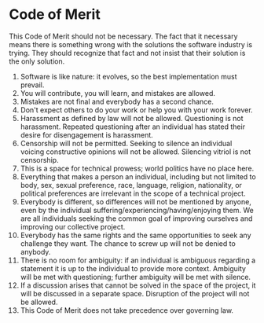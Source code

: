 # Code of Merit

This Code of Merit should not be necessary. The fact that it necessary means there is something wrong with the solutions the software industry is trying. They should recognize that fact and not insist that their solution is the only solution.

1. Software is like nature: it evolves, so the best implementation must prevail.
2. You will contribute, you will learn, and mistakes are allowed.
3. Mistakes are not final and everybody has a second chance.
4. Don't expect others to do your work or help you with your work forever. 
5. Harassment as defined by law will not be allowed. Questioning is not harassment. Repeated questioning after an individual has stated their desire for disengagement is harassment.
6. Censorship will not be permitted. Seeking to silence an individual voicing constructive opinions will not be allowed. Silencing vitriol is not censorship.
7. This is a space for technical prowess; world politics have no place here.
8. Everything that makes a person an individual, including but not limited to body, sex, sexual preference, race, language, religion, nationality, or political preferences are irrelevant in the scope of a technical project.
9. Everybody is different, so differences will not be mentioned by anyone, even by the individual suffering/experiencing/having/enjoying them. We are all individuals seeking the common goal of improving ourselves and improving our collective project.
10. Everybody has the same rights and the same opportunities to seek any challenge they want. The chance to screw up will not be denied to anybody.
11. There is no room for ambiguity: if an individual is ambiguous regarding a statement it is up to the individual to provide more context. Ambiguity will be met with questioning; further ambiguity will be met with silence.
12. If a discussion arises that cannot be solved in the space of the project, it will be discussed in a separate space. Disruption of the project will not be allowed.
13. This Code of Merit does not take precedence over governing law.

